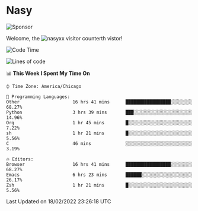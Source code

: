 # Nasy

<!--
<p align="center">
<img height="200" src="https://github-readme-stats.vercel.app/api?username=nasyxx&count_private=true&show_icons=true&theme=dracula&include_all_commits=true"/>
<img height="200" src="https://github-readme-stats.vercel.app/api/top-langs/?username=nasyxx&theme=dracula&hide=html,jupyter+notebook&count_private=true&show_icons=true"/>
</p>

  
----------------
-->

![Sponsor](https://img.shields.io/static/v1.svg?label=Sponsor&message=%E2%9D%A4&logo=GitHub&style=flat&color=pink)
 
Welcome, the ![nasyxx visitor counter](https://count.getloli.com/get/@nasyxx?theme=rule34)th vistor!
 
<!--START_SECTION:waka-->
![Code Time](http://img.shields.io/badge/Code%20Time-1%2C919%20hrs%2017%20mins-blue)

![Lines of code](https://img.shields.io/badge/From%20Hello%20World%20I%27ve%20Written-5%20Million%20lines%20of%20code-blue)

📊 **This Week I Spent My Time On** 

```text
⌚︎ Time Zone: America/Chicago

💬 Programming Languages: 
Other                    16 hrs 41 mins      █████████████████░░░░░░░░   68.27% 
Python                   3 hrs 39 mins       ███░░░░░░░░░░░░░░░░░░░░░░   14.96% 
Org                      1 hr 45 mins        █░░░░░░░░░░░░░░░░░░░░░░░░   7.22% 
sh                       1 hr 21 mins        █░░░░░░░░░░░░░░░░░░░░░░░░   5.56% 
C                        46 mins             ░░░░░░░░░░░░░░░░░░░░░░░░░   3.19%

🔥 Editors: 
Browser                  16 hrs 41 mins      █████████████████░░░░░░░░   68.27% 
Emacs                    6 hrs 23 mins       ██████░░░░░░░░░░░░░░░░░░░   26.17% 
Zsh                      1 hr 21 mins        █░░░░░░░░░░░░░░░░░░░░░░░░   5.56%

```


 Last Updated on 18/02/2022 23:26:18 UTC
<!--END_SECTION:waka-->

<!-- ![visitors](https://visitor-badge.laobi.icu/badge?page_id=nasyxx.nasyxx) -->
